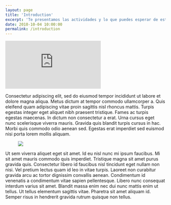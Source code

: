 ```yaml
---
layout: page
title: 'Introduction'
excerpt: 'Te presentamos las actividades y lo que puedes esperar de este curso'
date: 2010-10-04 10:00:00
permalink: /introduction
---
```

<div class="video">
  <iframe class="video-frame" src="https://www.youtube.com/embed/EL-D9LrFJd4" title="YouTube video player" frameborder="0" allow="accelerometer; autoplay; clipboard-write; encrypted-media; gyroscope; picture-in-picture" allowfullscreen></iframe>
</div>

Consectetur adipiscing elit, sed do eiusmod tempor incididunt ut labore et dolore magna aliqua. Metus dictum at tempor commodo ullamcorper a. Quis eleifend quam adipiscing vitae proin sagittis nisl rhoncus mattis. Turpis egestas integer eget aliquet nibh praesent tristique. Fames ac turpis egestas maecenas. In dictum non consectetur a erat. Urna cursus eget nunc scelerisque viverra mauris. Gravida quis blandit turpis cursus in hac. Morbi quis commodo odio aenean sed. Egestas erat imperdiet sed euismod nisi porta lorem mollis aliquam.

<figure class="full-width-image">
  <img src="https://images.unsplash.com/photo-1530047625168-4b29bfbbe1fc?ixid=MnwxMjA3fDB8MHxwaG90by1wYWdlfHx8fGVufDB8fHx8&ixlib=rb-1.2.1&auto=format&fit=crop&w=1170&q=80">
</figure>

Ut sem viverra aliquet eget sit amet. Id eu nisl nunc mi ipsum faucibus. Mi sit amet mauris commodo quis imperdiet. Tristique magna sit amet purus gravida quis. Consectetur libero id faucibus nisl tincidunt eget nullam non nisi. Vel pretium lectus quam id leo in vitae turpis. Laoreet non curabitur gravida arcu ac tortor dignissim convallis aenean. Condimentum id venenatis a condimentum vitae sapien pellentesque. Libero nunc consequat interdum varius sit amet. Blandit massa enim nec dui nunc mattis enim ut tellus. Ut tellus elementum sagittis vitae. Pharetra sit amet aliquam id. Semper risus in hendrerit gravida rutrum quisque non tellus.

